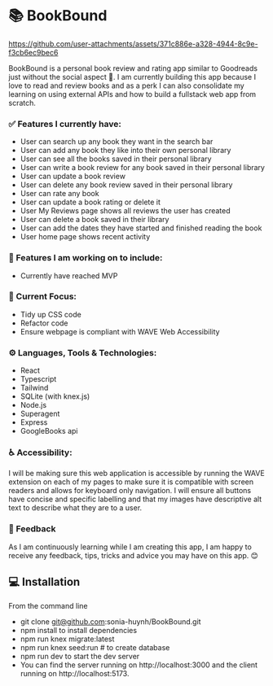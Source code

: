 # 📚 BookBound
https://github.com/user-attachments/assets/371c886e-a328-4944-8c9e-f3cb6ec9bec6



BookBound is a personal book review and rating app similar to Goodreads just without the social aspect 🤭. I am currently building this app because I love to read and review books and as a perk I can also consolidate my learning on using external APIs and how to build a fullstack web app from scratch. 

### ✅ Features I currently have:
* User can search up any book they want in the search bar
* User can add any book they like into their own personal library
* User can see all the books saved in their personal library
* User can write a book review for any book saved in their personal library
* User can update a book review
* User can delete any book review saved in their personal library
* User can rate any book
* User can update a book rating or delete it
* User My Reviews page shows all reviews the user has created
* User can delete a book saved in their library 
* User can add the dates they have started and finished reading the book
* User home page shows recent activity


### 💪 Features I am working on to include:
* Currently have reached MVP

### 🎯 Current Focus:
* Tidy up CSS code
* Refactor code
* Ensure webpage is compliant with WAVE Web Accessibility 

### ⚙️ Languages, Tools & Technologies:
* React
* Typescript
* Tailwind
* SQLite (with knex.js)
* Node.js
* Superagent
* Express
* GoogleBooks api

### ♿ Accessibility:
I will be making sure this web application is accessible by running the WAVE extension on each of my pages to make sure it is compatible with screen readers and allows for keyboard only navigation. I will ensure all buttons have concise and specific labelling and that my images have descriptive alt text to describe what they are to a user. 

### 📝 Feedback
As I am continuously learning while I am creating this app, I am happy to receive any feedback, tips, tricks and advice you may have on this app. 😊


## 💻 Installation
From the command line
* git clone git@github.com:sonia-huynh/BookBound.git
* npm install to install dependencies
* npm run knex migrate:latest
* npm run knex seed:run # to create database
* npm run dev  to start the dev server
* You can find the server running on http://localhost:3000 and the client running on http://localhost:5173.

